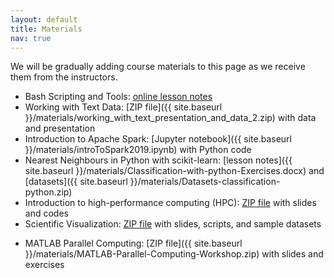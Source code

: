 ```yaml
---
layout: default
title: Materials
nav: true
---
```


We will be gradually adding course materials to this page as we receive them from the instructors.

- Bash Scripting and Tools: <a href="http://bit.ly/bashmd" target="_blank">online lesson notes</a>
- Working with Text Data: [ZIP file]({{ site.baseurl }}/materials/working_with_text_presentation_and_data_2.zip) with
  data and presentation
- Introduction to Apache Spark: [Jupyter notebook]({{ site.baseurl }}/materials/introToSpark2019.ipynb)
  with Python code
- Nearest Neighbours in Python with scikit-learn: [lesson notes]({{ site.baseurl
  }}/materials/Classification-with-python-Exercises.docx) and [datasets]({{ site.baseurl
  }}/materials/Datasets-classification-python.zip)
- Introduction to high-performance computing (HPC):
  [ZIP file](https://owncloud.westgrid.ca/index.php/s/VCD8Pogqmk7eS16/download) with slides and codes
- Scientific Visualization: [ZIP file](https://owncloud.westgrid.ca/index.php/s/yG9xbsYLbLymvdZ/download) with slides, scripts, and sample datasets
<!-- - Chapel parallel programming: [slides](http://bit.ly/chapeltop), notes for <a -->
<!--   href="http://bit.ly/2CDRuxQ" target="_blank">base language</a>, notes for <a -->
<!--   href="http://bit.ly/2CDHCUS" target="_blank">task parallelism</a>, and notes for <a -->
<!--   href="http://bit.ly/2CC8MLW" target="_blank">data parallelism</a> -->
- MATLAB Parallel Computing: [ZIP file]({{ site.baseurl
  }}/materials/MATLAB-Parallel-Computing-Workshop.zip) with slides and exercises
